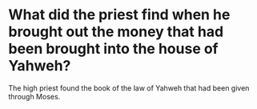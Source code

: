 # What did the priest find when he brought out the money that had been brought into the house of Yahweh?

The high priest found the book of the law of Yahweh that had been given through Moses. 